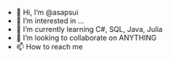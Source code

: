 - 👋 Hi, I’m @asapsui
- 👀 I’m interested in ...
- 🌱 I’m currently learning C#, SQL, Java, Julia
- 💞️ I’m looking to collaborate on ANYTHING
- 📫 How to reach me 

<!---
asapsui/asapsui is a ✨ special ✨ repository because its `README.md` (this file) appears on your GitHub profile.
You can click the Preview link to take a look at your changes.
--->
